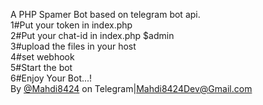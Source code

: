 A PHP Spamer Bot based on telegram bot api.</br>
1#Put your token in index.php</br>
2#Put your chat-id in index.php $admin</br>
3#upload the files in your host</br>
4#set webhook</br>
5#Start the bot</br>
6#Enjoy Your Bot...!</br>
By <a href="https://telegram.me/Mahdi8424">@Mahdi8424</a> on Telegram|Mahdi8424Dev@Gmail.com</br>

